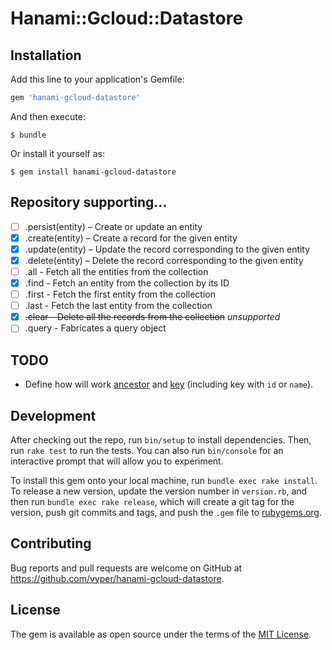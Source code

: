# Hanami::Gcloud::Datastore

## Installation

Add this line to your application's Gemfile:

```ruby
gem 'hanami-gcloud-datastore'
```

And then execute:

    $ bundle

Or install it yourself as:

    $ gem install hanami-gcloud-datastore

## Repository supporting...

- [ ] .persist(entity) – Create or update an entity
- [x] .create(entity) – Create a record for the given entity
- [x] .update(entity) – Update the record corresponding to the given entity
- [x] .delete(entity) – Delete the record corresponding to the given entity
- [ ] .all - Fetch all the entities from the collection
- [x] .find - Fetch an entity from the collection by its ID
- [ ] .first - Fetch the first entity from the collection
- [ ] .last - Fetch the last entity from the collection
- [x] ~~.clear - Delete all the records from the collection~~ *unsupported*
- [ ] .query - Fabricates a query object

## TODO

- Define how will work [ancestor](http://googlecloudplatform.github.io/gcloud-ruby/docs/master/Gcloud/Datastore/Key.html#parent-instance_method) and [key](http://googlecloudplatform.github.io/gcloud-ruby/docs/master/Gcloud/Datastore/Key.html#id-instance_method) (including key with `id` or `name`).

## Development

After checking out the repo, run `bin/setup` to install dependencies. Then, run `rake test` to run the tests. You can also run `bin/console` for an interactive prompt that will allow you to experiment.

To install this gem onto your local machine, run `bundle exec rake install`. To release a new version, update the version number in `version.rb`, and then run `bundle exec rake release`, which will create a git tag for the version, push git commits and tags, and push the `.gem` file to [rubygems.org](https://rubygems.org).

## Contributing

Bug reports and pull requests are welcome on GitHub at https://github.com/vyper/hanami-gcloud-datastore.

## License

The gem is available as open source under the terms of the [MIT License](http://opensource.org/licenses/MIT).

